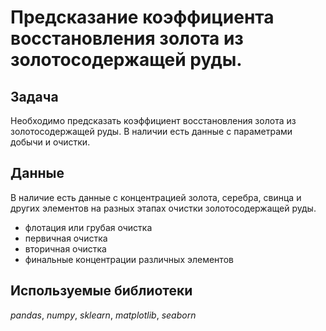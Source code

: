 # Предсказание коэффициента восстановления золота из золотосодержащей руды.

## Задача

Необходимо предсказать коэффициент восстановления золота из золотосодержащей руды. В наличии есть данные с параметрами добычи и очистки. 

## Данные

В наличие есть данные с концентрацией золота, серебра, свинца и других элементов на разных этапах очистки золотосодержащей руды.
- флотация или грубая очистка
- первичная очистка
- вторичная очистка
- финальные концентрации различных элементов

## Используемые библиотеки
*pandas*, *numpy*, *sklearn*, *matplotlib*, *seaborn*